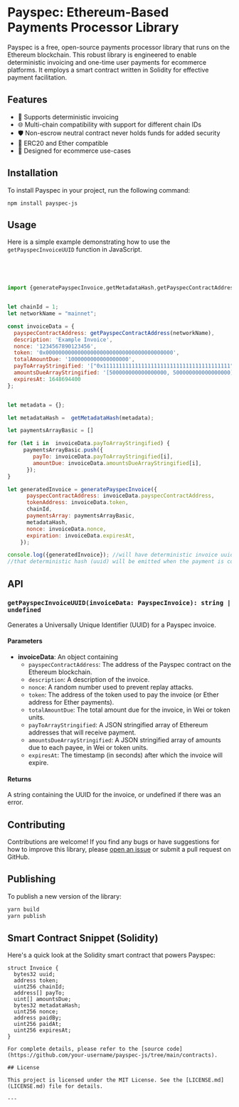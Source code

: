 # Payspec: Ethereum-Based Payments Processor Library
 
Payspec is a free, open-source payments processor library that runs on the Ethereum blockchain. This robust library is engineered to enable deterministic invoicing and one-time user payments for ecommerce platforms. It employs a smart contract written in Solidity for effective payment facilitation.

## Features

- 🚀 Supports deterministic invoicing
- 🌐 Multi-chain compatibility with support for different chain IDs
- 🛡️ Non-escrow neutral contract never holds funds for added security
- 💎 ERC20 and Ether compatible
- 🛒 Designed for ecommerce use-cases

## Installation

To install Payspec in your project, run the following command:

```
npm install payspec-js
```

## Usage

Here is a simple example demonstrating how to use the `getPayspecInvoiceUUID` function in JavaScript.

```javascript


 

import {generatePayspecInvoice,getMetadataHash,getPayspecContractAddress} from 'payspec-js';


let chainId = 1;
let networkName = "mainnet";

const invoiceData = {
  payspecContractAddress: getPayspecContractAddress(networkName),
  description: 'Example Invoice',
  nonce: '1234567890123456',
  token: '0x0000000000000000000000000000000000000000',
  totalAmountDue: '1000000000000000000',
  payToArrayStringified: '["0x1111111111111111111111111111111111111111", "0x2222222222222222222222222222222222222222"]',
  amountsDueArrayStringified: '[500000000000000000, 500000000000000000]',
  expiresAt: 1648694400
};


let metadata = {};

let metadataHash =  getMetadataHash(metadata);

let paymentsArrayBasic = []

for (let i in  invoiceData.payToArrayStringified) {
     paymentsArrayBasic.push({
        payTo: invoiceData.payToArrayStringified[i],
        amountDue: invoiceData.amountsDueArrayStringified[i],
      });
}

let generatedInvoice = generatePayspecInvoice({
      payspecContractAddress: invoiceData.payspecContractAddress,
      tokenAddress: invoiceData.token,
      chainId,
      paymentsArray: paymentsArrayBasic,
      metadataHash,
      nonce: invoiceData.nonce,
      expiration: invoiceData.expiresAt,
    });

console.log({generatedInvoice}); //will have deterministic invoice uuid inside which is the hash of all of the params
//that deterministic hash (uuid) will be emitted when the payment is conducted so the ecommerce service will know the order was paid.  It cannot be paid twice enforced at the solidity level for better user experience. 
```

## API

### `getPayspecInvoiceUUID(invoiceData: PayspecInvoice): string | undefined`

Generates a Universally Unique Identifier (UUID) for a Payspec invoice.

#### Parameters

- **invoiceData**: An object containing
  - `payspecContractAddress`: The address of the Payspec contract on the Ethereum blockchain.
  - `description`: A description of the invoice.
  - `nonce`: A random number used to prevent replay attacks.
  - `token`: The address of the token used to pay the invoice (or Ether address for Ether payments).
  - `totalAmountDue`: The total amount due for the invoice, in Wei or token units.
  - `payToArrayStringified`: A JSON stringified array of Ethereum addresses that will receive payment.
  - `amountsDueArrayStringified`: A JSON stringified array of amounts due to each payee, in Wei or token units.
  - `expiresAt`: The timestamp (in seconds) after which the invoice will expire.

#### Returns

A string containing the UUID for the invoice, or undefined if there was an error.

## Contributing

Contributions are welcome! If you find any bugs or have suggestions for how to improve this library, please [open an issue](https://github.com/your-username/payspec-js/issues) or submit a pull request on GitHub.

## Publishing

To publish a new version of the library:

```bash
yarn build
yarn publish
```

## Smart Contract Snippet (Solidity)

Here's a quick look at the Solidity smart contract that powers Payspec:

```solidity
struct Invoice {
  bytes32 uuid;
  address token;
  uint256 chainId;
  address[] payTo;
  uint[] amountsDue;
  bytes32 metadataHash; 
  uint256 nonce;
  address paidBy;
  uint256 paidAt; 
  uint256 expiresAt;
} 

For complete details, please refer to the [source code](https://github.com/your-username/payspec-js/tree/main/contracts).

## License

This project is licensed under the MIT License. See the [LICENSE.md](LICENSE.md) file for details.

---
 
